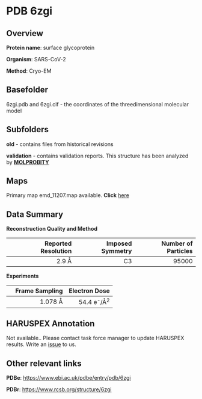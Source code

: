 # PDB 6zgi

## Overview

**Protein name**: surface glycoprotein

**Organism**: SARS-CoV-2

**Method**: Cryo-EM



## Basefolder

6zgi.pdb and 6zgi.cif - the coordinates of the threedimensional molecular model

## Subfolders



**old** - contains files from historical revisions

**validation** - contains validation reports. This structure has been analyzed by   [**MOLPROBITY**](https://github.com/thorn-lab/coronavirus_structural_task_force/tree/master/pdb/surface_glycoprotein/SARS-CoV-2/6zgi/validation/molprobity)   



## Maps

Primary map emd_11207.map available. **Click** [here](http://ftp.wwpdb.org/pub/emdb/structures/EMD-11207/map/) 

## Data Summary
**Reconstruction Quality and Method**

|   | Reported Resolution | Imposed Symmetry | Number of Particles |
|---|-------------:|----------------:|--------------:|
|   |2.9 Å|C3|95000|

**Experiments**

|   | Frame Sampling | Electron Dose |
|---|-------------:|----------------:|
|   |1.078 Å|54.4 e<sup>-</sup>/Å<sup>2</sup>|

## HARUSPEX Annotation

Not available.. Please contact task force manager to update HARUSPEX results. Write an [issue](https://github.com/thorn-lab/coronavirus_structural_task_force/issues) to us.

## Other relevant links 
**PDBe**:  https://www.ebi.ac.uk/pdbe/entry/pdb/6zgi
 
**PDBr**: https://www.rcsb.org/structure/6zgi 
